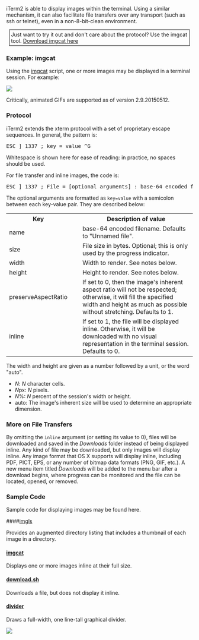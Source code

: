 iTerm2 is able to display images within the terminal. Using a similar mechanism, it can also facilitate file transfers over any transport (such as ssh or telnet), even in a non-8-bit-clean environment.

<div style="border: 1px solid black; margin: 8px; padding: 4px">
Just want to try it out and don't care about the protocol? Use the imgcat tool. <a href="https://raw.github.com/gnachman/iTerm2/master/tests/imgcat">Download imgcat here</a>
</div>


### Example: imgcat

Using the <a href="https://raw.github.com/gnachman/iTerm2/master/tests/imgcat">imgcat</a> script, one or more images may be displayed in a terminal session. For example:

<img src="images/inline_image_sparky_demo.png">

Critically, animated GIFs are supported as of version 2.9.20150512.

### Protocol

iTerm2 extends the xterm protocol with a set of proprietary escape sequences. In general, the pattern is:

<pre>ESC ] 1337 ; key = value ^G</pre>

Whitespace is shown here for ease of reading: in practice, no spaces should be used.

For file transfer and inline images, the code is:

<pre>ESC ] 1337 ; File = [optional arguments] : base-64 encoded file contents ^G</pre>

The optional arguments are formatted as <code>key=value</code> with a semicolon between each key-value pair. They are described below:

<table>
<tr>
  <th>Key</th><td></td><th>Description of value</th>
</tr><tr>
  <td>name</td><td>&nbsp;&nbsp;</td><td>base-64 encoded filename. Defaults to "Unnamed file".</td>
</tr><tr>
<td>size</td><td>&nbsp;&nbsp;</td><td>File size in bytes. Optional; this is only used by the progress indicator.</td>
</tr><tr>
<td>width</td><td>&nbsp;&nbsp;</td><td>Width to render. See notes below.</td>
</tr><tr>
<td>height</td><td>&nbsp;&nbsp;</td><td>Height to render. See notes below.</td>
</tr><tr>
<td>preserveAspectRatio</td><td>&nbsp;&nbsp;</td><td>If set to 0, then the image's inherent aspect ratio will not be respected; otherwise, it will fill the specified width and height as much as possible without stretching. Defaults to 1.</td>
</tr><tr>
<td>inline</td><td>&nbsp;&nbsp;</td><td>If set to 1, the file will be displayed inline. Otherwise, it will be downloaded with no visual representation in the terminal session. Defaults to 0.</td>
</tr>
</table>

The width and height are given as a number followed by a unit, or the word "auto".

  * *N*: *N* character cells.</li>
  * *N*px: *N* pixels.</li>
  * *N*%: *N* percent of the session's width or height.</li>
  * auto: The image's inherent size will be used to determine an appropriate dimension.</li>

### More on File Transfers

By omitting the <code>inline</code> argument (or setting its value to 0), files will be downloaded and saved in the *Downloads* folder instead of being displayed inline. Any kind of file may be downloaded, but only images will display inline. Any image format that OS X supports will display inline, including PDF, PICT, EPS, or any number of bitmap data formats (PNG, GIF, etc.). A new menu item titled *Downloads* will be added to the menu bar after a download begins, where progress can be monitored and the file can be located, opened, or removed.

### Sample Code

Sample code for displaying images may be found here.

####<a href="https://raw.github.com/gnachman/iTerm2/master/tests/imgls">imgls</a>

Provides an augmented directory listing that includes a thumbnail of each image in a directory.

#### <a href="https://raw.github.com/gnachman/iTerm2/master/tests/imgcat">imgcat</a>

Displays one or more images inline at their full size.

#### <a href="https://raw.github.com/gnachman/iTerm2/master/tests/download.sh">download.sh</a>

Downloads a file, but does not display it inline.

#### <a href="https://raw.github.com/gnachman/iTerm2/master/tests/divider">divider</a>

Draws a full-width, one line-tall graphical divider.

<img src="images/inline_images_divider.png">

